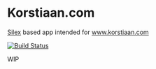 # Korstiaan.com

[Silex](http://silex.sensiolabs.org/) based app intended for www.korstiaan.com

[![Build Status](https://secure.travis-ci.org/korstiaan/korstiaan.com.png?branch=master)](http://travis-ci.org/korstiaan/korstiaan.com)

WIP